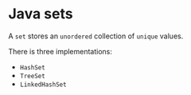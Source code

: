 # Java sets

A `set` stores an `unordered` collection of `unique` values.

There is three implementations:

- `HashSet`
- `TreeSet`
- `LinkedHashSet`


